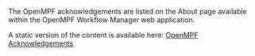 The OpenMPF acknowledgements are listed on the About page available within the OpenMPF Workflow Manager web application.

A static version of the content is available here:
<a href="../html/acknowledgements/Acknowledgements.html" target="_blank">OpenMPF Acknowledgements</a>
